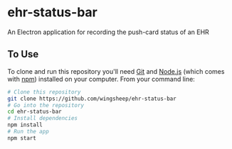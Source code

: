# ehr-status-bar

An Electron application for recording the push-card status of an EHR

## To Use

To clone and run this repository you'll need [Git](https://git-scm.com) and [Node.js](https://nodejs.org/en/download/) (which comes with [npm](http://npmjs.com)) installed on your computer. From your command line:

```bash
# Clone this repository
git clone https://github.com/wingsheep/ehr-status-bar
# Go into the repository
cd ehr-status-bar
# Install dependencies
npm install
# Run the app
npm start
```
